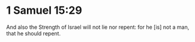 # 1 Samuel 15:29

And also the Strength of Israel will not lie nor repent: for he [is] not a man, that he should repent.